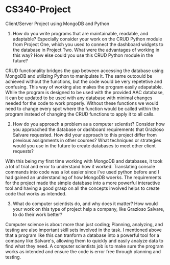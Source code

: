 # CS340-Project
Client/Server Project using MongoDB and Python

1. How do you write programs that are maintainable, readable, and adaptable? Especially consider your work on the CRUD Python module from Project One, which you used to connect the dashboard widgets to the database in Project Two. What were the advantages of working in this way? How else could you use this CRUD Python module in the future?

CRUD functionality bridges the gap between accessing the database using MongoDB and utilizing Python to manipulate it. The same outcould be achieved without the functions, but the code would be very repetetive and confusing. This way of working also makes the program easily adapatable. While the program is designed to be used with the provided AAC database, it can be updated to be used with any database with minimal changes needed for the code to work properly. Without these functions we would need to change every spot where the function would be called within the program instead of changing the CRUD functions to apply it to all calls. 

2. How do you approach a problem as a computer scientist? Consider how you approached the database or dashboard requirements that Grazioso Salvare requested. How did your approach to this project differ from previous assignments in other courses? What techniques or strategies would you use in the future to create databases to meet other client requests?

With this being my first time working with MongoDB and databases, it took a lot of trial and error to understand how it worked. Translating console commands into code was a lot easier since i've used python before and I had gained an understanding of how MongoDB woerks. The requirements for the project made the simple database into a more powerful interactive tool and having a good grasp on all the concepts involved helps to create code that works as intended.

3. What do computer scientists do, and why does it matter? How would your work on this type of project help a company, like Grazioso Salvare, to do their work better?

Computer science is about more than just coding; Planning, analyzing, and testing are also important skill sets involved in the task. I mentioned above that a program like this can tranform a database into a powerful tool for a company like Salvare's, allowing them to quickly and easily analyze data to find what they need. A computer scientists job is to make sure the program works as intended and ensure the code is error free through planning and testing. 
